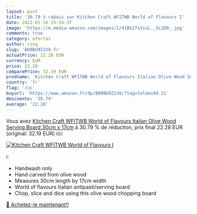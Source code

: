 ```yaml
---
layout: post
title: '30.79 % rabais sur Kitchen Craft WFITWB World of Flavours I'
date: 2021-01-16 15:54:37
image: 'https://m.media-amazon.com/images/I/41Bk27sVioL._SL200_.jpg'
comments: true
category: ofertas
author: ring
slug: 'B00BU9Z1V8-fr'
actualPrice: 22.28 EUR
currency: EUR
price: 22.28
comparePrice: 32.19 EUR
prodname: 'Kitchen Craft WFITWB World of Flavours Italian Olive Wood Serving Board  30cm x 17cm'
country: 'fr'
flag: '🇫🇷'
buyurl: 'https://www.amazon.fr/dp/B00BU9Z1V8/?tag=tolees0d-21'
descuento: '30.79'
average: '22.28'
---
```


Vous avez [Kitchen Craft WFITWB World of Flavours Italian Olive Wood Serving Board  30cm x 17cm](https://www.amazon.fr/dp/B00BU9Z1V8/?tag=tolees0d-21)  à  30.79 % de réduction, prix final  22.28 EUR (original: 32.19 EUR) ici:

[![Kitchen Craft WFITWB World of Flavours I](https://m.media-amazon.com/images/I/41Bk27sVioL._SL200_.jpg)](https://www.amazon.fr/dp/B00BU9Z1V8/?tag=tolees0d-21)

ℹ️:

- Handwash only
- Hand carved from olive wood
- Measures 30cm length by 17cm width
- World of flavours Italian antipasti/serving board
- Chop, slice and dice using this olive wood chopping board

[🛒 Achetez-le maintenant!!](https://www.amazon.fr/dp/B00BU9Z1V8/?tag=tolees0d-21)
